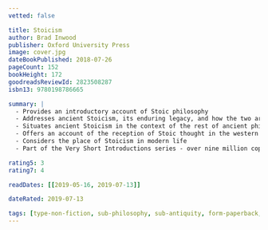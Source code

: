 ```yaml
---
vetted: false

title: Stoicism
author: Brad Inwood
publisher: Oxford University Press
image: cover.jpg
dateBookPublished: 2018-07-26
pageCount: 152
bookHeight: 172
goodreadsReviewId: 2823508287
isbn13: 9780198786665

summary: |
  - Provides an introductory account of Stoic philosophy
  - Addresses ancient Stoicism, its enduring legacy, and how the two are connected
  - Situates ancient Stoicism in the context of the rest of ancient philosophy
  - Offers an account of the reception of Stoic thought in the western tradition
  - Considers the place of Stoicism in modern life
  - Part of the Very Short Introductions series - over nine million copies sold worldwide

rating5: 3
rating7: 4

readDates: [[2019-05-16, 2019-07-13]]

dateRated: 2019-07-13

tags: [type-non-fiction, sub-philosophy, sub-antiquity, form-paperback, sub-stoicism, pub-very-short-introductions]
---
```

